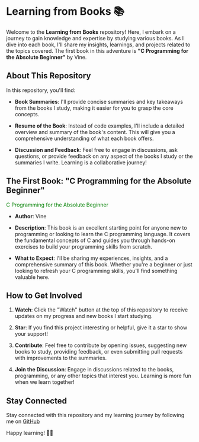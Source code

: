 # Learning from Books 📚

Welcome to the **Learning from Books** repository! Here, I embark on a journey to gain knowledge and expertise by studying various books. As I dive into each book, I'll share my insights, learnings, and projects related to the topics covered. The first book in this adventure is **"C Programming for the Absolute Beginner"** by Vine.

## About This Repository

In this repository, you'll find:

- **Book Summaries**: I'll provide concise summaries and key takeaways from the books I study, making it easier for you to grasp the core concepts.

- **Resume of the Book**: Instead of code examples, I'll include a detailed overview and summary of the book's content. This will give you a comprehensive understanding of what each book offers.

- **Discussion and Feedback**: Feel free to engage in discussions, ask questions, or provide feedback on any aspect of the books I study or the summaries I write. Learning is a collaborative journey!

## The First Book: "C Programming for the Absolute Beginner"

<span style="color:green">C Programming for the Absolute Beginner</span>

- **Author**: Vine

- **Description**: This book is an excellent starting point for anyone new to programming or looking to learn the C programming language. It covers the fundamental concepts of C and guides you through hands-on exercises to build your programming skills from scratch.

- **What to Expect**: I'll be sharing my experiences, insights, and a comprehensive summary of this book. Whether you're a beginner or just looking to refresh your C programming skills, you'll find something valuable here.

## How to Get Involved

1. **Watch**: Click the "Watch" button at the top of this repository to receive updates on my progress and new books I start studying.

2. **Star**: If you find this project interesting or helpful, give it a star to show your support!

3. **Contribute**: Feel free to contribute by opening issues, suggesting new books to study, providing feedback, or even submitting pull requests with improvements to the summaries.

4. **Join the Discussion**: Engage in discussions related to the books, programming, or any other topics that interest you. Learning is more fun when we learn together!

## Stay Connected

Stay connected with this repository and my learning journey by following me on [GitHub](https://github.com/HJB-2000)

Happy learning! 📖✨
